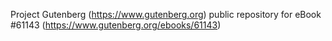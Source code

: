 Project Gutenberg (https://www.gutenberg.org) public repository for eBook #61143 (https://www.gutenberg.org/ebooks/61143)
